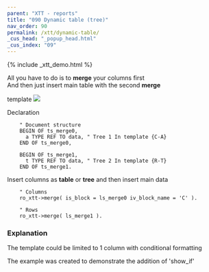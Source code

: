 ```yaml
---
parent: "XTT - reports"
title: "090 Dynamic table (tree)"
nav_order: 90
permalink: /xtt/dynamic-table/
_cus_head: "_popup_head.html"
_cus_index: "09"
---
```


{% include _xtt_demo.html %}

All you have to do is to **merge** your columns first<br/>
And then just insert main table with the second **merge**

template
![](https://raw.githubusercontent.com/wiki/bizhuka/xtt/img/09_templ.png)


Declaration
```abap
    " Document structure
    BEGIN OF ts_merge0,
      a TYPE REF TO data, " Tree 1 In template {C-A}
    END OF ts_merge0,

    BEGIN OF ts_merge1,
      t TYPE REF TO data, " Tree 2 In template {R-T}
    END OF ts_merge1.
```

Insert columns as __table__ or __tree__ and then insert main data
```abap
    " Columns
    ro_xtt->merge( is_block = ls_merge0 iv_block_name = 'C' ).

    " Rows
    ro_xtt->merge( ls_merge1 ).
```

### Explanation
The template could be limited to 1 column with conditional formatting

The example was created to demonstrate the addition of 'show_if'